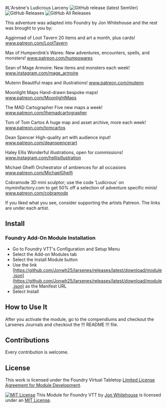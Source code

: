 #L'Arsène's Ludicrous Larceny
![GitHub release (latest SemVer)](https://img.shields.io/github/v/release/Jonwh25/larsenes?style=for-the-badge) 
![GitHub Releases](https://img.shields.io/github/downloads/Jonwh25/larsenes/latest/total?style=for-the-badge) 
![GitHub All Releases](https://img.shields.io/github/downloads/Jonwh25/larsenes/total?style=for-the-badge&label=Downloads+total) 

This adventure was adapted into Foundry by Jon Whitehouse and the rest was brought to you by:

Agginmad of Loot Tavern
	20 items and art a month, plus cards!
	www.patreon.com/LootTavern

Max of Humperdink’s Wares:
	New adventures, encounters, spells, and monsters!
	www.patreon.com/humpswares

Sean of Mage Armoire:
	New items and monsters each week!
	www.instagram.com/mage_armoire

Mutenn
	Beautiful maps and illustrations!
	www.patreon.com/mutenn

Moonlight Maps
	Hand-drawn bespoke maps!
	www.patreon.com/MoonlightMaps

The MAD Cartographer
	Five new maps a week!
	www.patreon.com/themadcartographer

Tom of Tom Cartos
	A huge map and asset archive, more each week!
	www.patreon.com/tomcartos

Dean Spencer
	High-quality art with audience input!
	www.patreon.com/deanspencerart

Haley Ellis
	Wonderful illustrations, open for commissions!
	www.instagram.com/hellisillustration

Michael Ghelfi
	Orchestrator of ambiences for all occasions
	www.patreon.com/MichaelGhelfi

Cobramode
	3D mini sculptor; use the code ‘Ludicrous’ on myminifactory.com to get 50% off a selection of adventure specific minis!
	www.patreon.com/cobramode


If you liked what you see, consider supporting the artists Patreon. The links are under each artist.


## Install
### Foundry Add-On Module Installation

- Go to Foundry VTT's Configuration and Setup Menu
- Select the Add-on Modules tab
- Select the Install Module button
- Use the link [https://github.com/Jonwh25/larsenes/releases/latest/download/module.json](https://github.com/Jonwh25/larsenes/releases/latest/download/module.json) as the Manifest URL
- Select Install

## How to Use It
After you activate the module, go to the compendiums and checkout the Larsenes Journals and checkout the !!! README !!! file. 


## Contributions
Every contribution is welcome.

## License
This work is licensed under the Foundry Virtual Tabletop [Limited License Agreement for Module Development](https://foundryvtt.com/article/license/).

<a rel="license" href="https://spdx.org/licenses/MIT.html"><img alt="MIT License" style="border-width:0" src="https://upload.wikimedia.org/wikipedia/commons/thumb/f/f8/License_icon-mit-88x31-2.svg/88px-License_icon-mit-88x31-2.svg.png" /></a> This Module for Foundry VTT by <a xmlns:cc="http://creativecommons.org/ns#" href="https://github.com/Jonwh25/" property="cc:attributionName" rel="cc:attributionURL">Jon Whitehouse</a> is licensed under an <a rel="license" href="https://spdx.org/licenses/MIT.html"> MIT License</a>.

